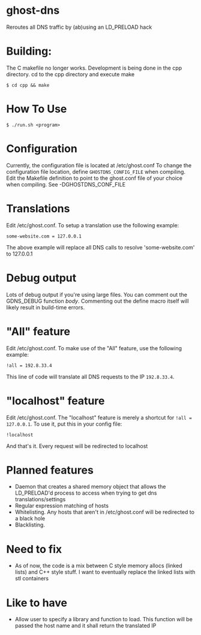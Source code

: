 # ghost-dns
Reroutes all DNS traffic by (ab)using an LD_PRELOAD hack

# Building:
The C makefile no longer works. Development is being done in the cpp directory. cd to the cpp directory and execute make
```
$ cd cpp && make
```
# How To Use
```
$ ./run.sh <program>
```
# Configuration

Currently, the configuration file is located at /etc/ghost.conf
To change the configuration file location, define `GHOSTDNS_CONFIG_FILE` when compiling. 
Edit the Makefile definition to point to the ghost.conf file of your choice when compiling. 
See -DGHOSTDNS_CONF_FILE

# Translations
Edit /etc/ghost.conf. To setup a translation use the following example:
```
some-website.com = 127.0.0.1 
```
The above example will replace all DNS calls to resolve 'some-website.com' to 127.0.0.1

# Debug output
Lots of debug output if you're using large files. You can comment out the GDNS_DEBUG function *body*. Commenting out the define macro itself will likely result in build-time errors.

# "All" feature
Edit /etc/ghost.conf. To make use of the "All" feature, use the following example:
```
!all = 192.8.33.4
```
This line of code will translate all DNS requests to the IP `192.8.33.4`. 

# "localhost" feature
Edit /etc/ghost.conf. The "localhost" feature is merely a shortcut for `!all = 127.0.0.1`. To use it, put this in your config file:
```
!localhost
```
And that's it. Every request will be redirected to localhost

# Planned features
- Daemon that creates a shared memory object that allows the LD_PRELOAD'd process to access when trying to get dns translations/settings
- Regular expression matching of hosts
- Whitelisting. Any hosts that aren't in /etc/ghost.conf will be redirected to a black hole
- Blacklisting.

# Need to fix
- As of now, the code is a mix between C style memory allocs (linked lists) and C++ style stuff. I want to eventually replace the linked lists with stl containers

# Like to have 
- Allow user to specify a library and function to load. This function will be passed the host name and it shall return the translated IP
